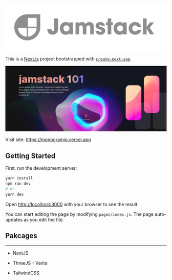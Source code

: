 ![logo](./Jamstack.svg)

This is a [Next.js](https://nextjs.org/) project bootstrapped with [`create-next-app`](https://github.com/vercel/next.js/tree/canary/packages/create-next-app).

![cover](./cover.jpg)

Visit site: https://monogramio.vercel.app

## Getting Started

First, run the development server:

```bash
yarn install
npm run dev
# or
yarn dev
```

Open [http://localhost:3000](http://localhost:3000) with your browser to see the result.

You can start editing the page by modifying `pages/index.js`. The page auto-updates as you edit the file.



## Pakcages

---



- NextJS 

- ThreeJS - Vanta

- TailwindCSS
  
  
